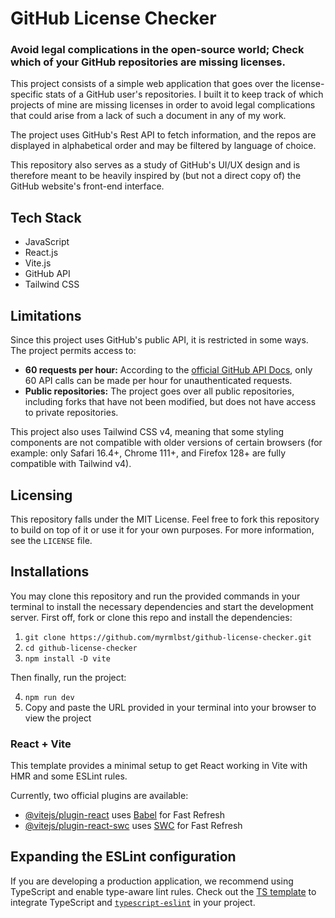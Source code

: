 # GitHub License Checker

### Avoid legal complications in the open-source world; Check which of your GitHub repositories are missing licenses.

This project consists of a simple web application that goes over the license-specific stats of a GitHub user's repositories. 
I built it to keep track of which projects of mine are missing licenses in order to avoid legal complications that could arise from a lack of such a document in any of my work.

The project uses GitHub's Rest API to fetch information, and the repos are displayed in alphabetical order and may be filtered by language of choice.

This repository also serves as a study of GitHub's UI/UX design and is therefore meant to be heavily inspired by (but not a direct copy of) the GitHub website's front-end interface.

## Tech Stack
- JavaScript
- React.js
- Vite.js
- GitHub API
- Tailwind CSS

## Limitations
Since this project uses GitHub's public API, it is restricted in some ways. The project permits access to:
- **60 requests per hour:** According to the [official GitHub API Docs](https://docs.github.com/en/rest/using-the-rest-api/rate-limits-for-the-rest-api?apiVersion=2022-11-28), only 60 API calls can be made per hour for unauthenticated requests.
- **Public repositories:** The project goes over all public repositories, including forks that have not been modified, but does not have access to private repositories.

This project also uses Tailwind CSS v4, meaning that some styling components are not compatible with older versions of certain browsers (for example: only Safari 16.4+, Chrome 111+, and Firefox 128+ are fully compatible with Tailwind v4).

## Licensing
This repository falls under the MIT License. 
Feel free to fork this repository to build on top of it or use it for your own purposes.
For more information, see the ```LICENSE``` file.

## Installations
You may clone this repository and run the provided commands in your terminal
to install the necessary dependencies and start the development server. 
First off, fork or clone this repo and install the dependencies:
1. ```git clone https://github.com/myrmlbst/github-license-checker.git```
2. ```cd github-license-checker```
3. ```npm install -D vite```

Then finally, run the project:

4. ```npm run dev```
5. Copy and paste the URL provided in your terminal into your browser to view the project

### React + Vite
This template provides a minimal setup to get React working in Vite with HMR and some ESLint rules.

Currently, two official plugins are available:

- [@vitejs/plugin-react](https://github.com/vitejs/vite-plugin-react/blob/main/packages/plugin-react/README.md) uses [Babel](https://babeljs.io/) for Fast Refresh
- [@vitejs/plugin-react-swc](https://github.com/vitejs/vite-plugin-react-swc) uses [SWC](https://swc.rs/) for Fast Refresh

## Expanding the ESLint configuration
If you are developing a production application, we recommend using TypeScript and enable type-aware lint rules. 
Check out the [TS template](https://github.com/vitejs/vite/tree/main/packages/create-vite/template-react-ts) to integrate TypeScript and [`typescript-eslint`](https://typescript-eslint.io) in your project.
